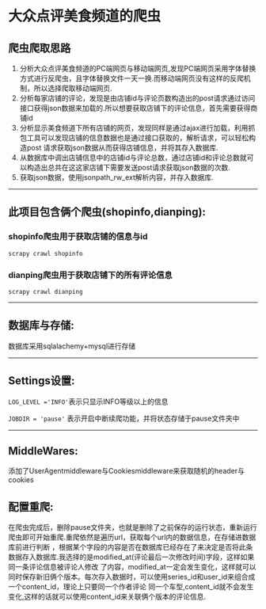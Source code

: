 # 大众点评美食频道的爬虫

## 爬虫爬取思路
1. 分析大众点评美食频道的PC端网页与移动端网页,发现PC端网页采用字体替换方式进行反爬虫，且字体替换文件一天一换.而移动端网页没有这样的反爬机制，所以选择爬取移动端网页.
2. 分析每家店铺的评论，发现是由店铺id与评论页数构造出的post请求通过访问接口获得json数据来加载的.所以想要获取店铺下的评论信息，首先需要获得商铺id
3. 分析显示美食频道下所有店铺的网页，发现同样是通过ajax进行加载，利用抓包工具可以发现店铺的信息数据也是通过接口获取的，解析请求，可以轻松构造post
   请求获取json数据从而获得店铺信息，并将其存入数据库.
4. 从数据库中调出店铺信息中的店铺id与评论总数，通过店铺id和评论总数就可以构造出总共在这这家店铺下需要发送post请求获取json数据的次数.
5. 获取json数据，使用jsonpath_rw_ext解析内容，并存入数据库.

---
## 此项目包含俩个爬虫(shopinfo,dianping):
### shopinfo爬虫用于获取店铺的信息与id
`scrapy crawl shopinfo`
### dianping爬虫用于获取店铺下的所有评论信息
`scrapy crawl dianping`

---
## 数据库与存储:

 数据库采用sqlalachemy+mysql进行存储

---
## Settings设置:
`LOG_LEVEL ='INFO'`表示只显示INFO等级以上的信息

`JOBDIR = 'pause'` 表示开启中断续爬功能，并将状态存储于pause文件夹中

---
## MiddleWares:
添加了UserAgentmiddleware与Cookiesmiddleware来获取随机的header与cookies

## 配置重爬:
在爬虫完成后，删除pause文件夹，也就是删除了之前保存的运行状态，重新运行爬虫即可开始重爬.重爬依然是遍历url，获取每个url内的数据信息，在存储进数据库前进行判断
，根据某个字段的内容是否在数据库已经存在了来决定是否将此条数据存入数据库.我选择的是modified_at(评论最后一次修改时间)字段，这样如果同一条评论信息被评论人修改
了内容，modified_at一定会发生变化，这样就可以同时保存新旧俩个版本。每次存入数据时，可以使用series_id和user_id来组合成一个content_id，理论上只要同一个作者评论
同一个车型,content_id就不会发生变化,这样的话就可以使用content_id来关联俩个版本的评论信息.
